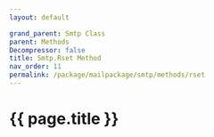 ```yaml
---
layout: default

grand_parent: Smtp Class
parent: Methods
Decompressor: false
title: Smtp.Rset Method
nav_order: 11
permalink: /package/mailpackage/smtp/methods/rset
---
```

# {{ page.title }}